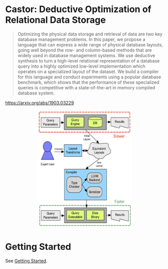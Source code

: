 # Castor: Deductive Optimization of Relational Data Storage

> Optimizing the physical data storage and retrieval of data are two key database management problems. In this paper, we propose a language that can express a wide range of physical database layouts, going well beyond the row- and column-based methods that are widely used in database management systems. We use deductive synthesis to turn a high-level relational representation of a database query into a highly optimized low-level implementation which operates on a specialized layout of the dataset. We build a compiler for this language and conduct experiments using a popular database benchmark, which shows that the performance of these specialized queries is competitive with a state-of-the-art in memory compiled database system.

https://arxiv.org/abs/1903.03229

<p align="center">
<img src="overview.png?raw=true" width="300" height="375">
</p>

# Getting Started

See [Getting Started](https://github.com/jfeser/castor/wiki/Getting-Started).
